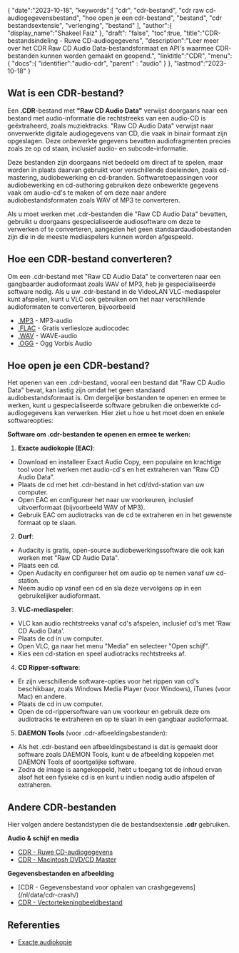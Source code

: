 {
"date":"2023-10-18",
   "keywords":[
"cdr",
"cdr-bestand",
"cdr raw cd-audiogegevensbestand",
"hoe open je een cdr-bestand",
"bestand",
"cdr bestandsextensie",
"verlenging",
"bestand"
],
   "author":{
"display_name":"Shakeel Faiz"
},
"draft": "false",
"toc":true,
"title":"CDR-bestandsindeling - Ruwe CD-audiogegevens",
   "description":"Leer meer over het CDR Raw CD Audio Data-bestandsformaat en API's waarmee CDR-bestanden kunnen worden gemaakt en geopend.",
"linktitle":"CDR",
   "menu":{
      "docs":{
         "identifier":"audio-cdr",
"parent" : "audio"
}
},
"lastmod":"2023-10-18"
}

## Wat is een CDR-bestand?

Een **.CDR**-bestand met **"Raw CD Audio Data"** verwijst doorgaans naar een bestand met audio-informatie die rechtstreeks van een audio-CD is geëxtraheerd, zoals muziektracks. "Raw CD Audio Data" verwijst naar onverwerkte digitale audiogegevens van CD, die vaak in binair formaat zijn opgeslagen. Deze onbewerkte gegevens bevatten audiofragmenten precies zoals ze op cd staan, inclusief audio- en subcode-informatie.

Deze bestanden zijn doorgaans niet bedoeld om direct af te spelen, maar worden in plaats daarvan gebruikt voor verschillende doeleinden, zoals cd-mastering, audiobewerking en cd-branden. Softwaretoepassingen voor audiobewerking en cd-authoring gebruiken deze onbewerkte gegevens vaak om audio-cd's te maken of om deze naar andere audiobestandsformaten zoals WAV of MP3 te converteren.

Als u moet werken met .cdr-bestanden die "Raw CD Audio Data" bevatten, gebruikt u doorgaans gespecialiseerde audiosoftware om deze te verwerken of te converteren, aangezien het geen standaardaudiobestanden zijn die in de meeste mediaspelers kunnen worden afgespeeld.

## Hoe een CDR-bestand converteren?

Om een .cdr-bestand met "Raw CD Audio Data" te converteren naar een gangbaarder audioformaat zoals WAV of MP3, heb je gespecialiseerde software nodig. Als u uw .cdr-bestand in de VideoLAN VLC-mediaspeler kunt afspelen, kunt u VLC ook gebruiken om het naar verschillende audioformaten te converteren, bijvoorbeeld

- [.MP3](/nl/audio/mp3/) - MP3-audio
- [.FLAC](/nl/audio/flac/) - Gratis verliesloze audiocodec
- [.WAV](/nl/audio/wav/) - WAVE-audio
- [.OGG](/nl/audio/ogg/) - Ogg Vorbis Audio

## Hoe open je een CDR-bestand?

Het openen van een .cdr-bestand, vooral een bestand dat "Raw CD Audio Data" bevat, kan lastig zijn omdat het geen standaard audiobestandsformaat is. Om dergelijke bestanden te openen en ermee te werken, kunt u gespecialiseerde software gebruiken die onbewerkte cd-audiogegevens kan verwerken. Hier ziet u hoe u het moet doen en enkele softwareopties:

**Software om .cdr-bestanden te openen en ermee te werken:**

1. **Exacte audiokopie (EAC)**:
    





- Download en installeer Exact Audio Copy, een populaire en krachtige tool voor het werken met audio-cd's en het extraheren van "Raw CD Audio Data".
- Plaats de cd met het .cdr-bestand in het cd/dvd-station van uw computer.
- Open EAC en configureer het naar uw voorkeuren, inclusief uitvoerformaat (bijvoorbeeld WAV of MP3).
- Gebruik EAC om audiotracks van de cd te extraheren en in het gewenste formaat op te slaan.
2. **Durf**:
    





- Audacity is gratis, open-source audiobewerkingssoftware die ook kan werken met "Raw CD Audio Data".
- Plaats een cd.
- Open Audacity en configureer het om audio op te nemen vanaf uw cd-station.
- Neem audio op vanaf een cd en sla deze vervolgens op in een gebruikelijker audioformaat.
3. **VLC-mediaspeler**:
    





- VLC kan audio rechtstreeks vanaf cd's afspelen, inclusief cd's met 'Raw CD Audio Data'.
- Plaats de cd in uw computer.
- Open VLC, ga naar het menu "Media" en selecteer "Open schijf".
- Kies een cd-station en speel audiotracks rechtstreeks af.
4. **CD Ripper-software**:
    





- Er zijn verschillende software-opties voor het rippen van cd's beschikbaar, zoals Windows Media Player (voor Windows), iTunes (voor Mac) en andere.
- Plaats de cd in uw computer.
- Open de cd-rippersoftware van uw voorkeur en gebruik deze om audiotracks te extraheren en op te slaan in een gangbaar audioformaat.
5. **DAEMON Tools** (voor .cdr-afbeeldingsbestanden):
    





- Als het .cdr-bestand een afbeeldingsbestand is dat is gemaakt door software zoals DAEMON Tools, kunt u de afbeelding koppelen met DAEMON Tools of soortgelijke software.
- Zodra de image is aangekoppeld, hebt u toegang tot de inhoud ervan alsof het een fysieke cd is en kunt u indien nodig audio afspelen of extraheren.

## Andere CDR-bestanden

Hier volgen andere bestandstypen die de bestandsextensie **.cdr** gebruiken.

**Audio & schijf en media**
- [CDR - Ruwe CD-audiogegevens](/nl/audio/cdr/)
- [CDR - Macintosh DVD/CD Master](/nl/disc-and-media/cdr/)

**Gegevensbestanden en afbeelding**
- [CDR - Gegevensbestand voor ophalen van crashgegevens] (/nl/data/cdr-crash/)
- [CDR - Vectortekeningbeeldbestand](/nl/image/cdr/)

## Referenties
* [Exacte audiokopie](https://en.wikipedia.org/wiki/Exact_Audio_Copy)

